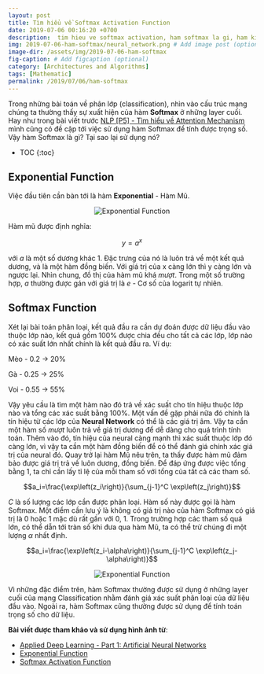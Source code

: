 ```yaml
---
layout: post
title: Tìm hiểu về Softmax Activation Function
date: 2019-07-06 00:16:20 +0700
description:  tim hieu ve softmax activation, ham softmax la gi, ham kich hoat softmax, tai sao su dung ham softmax
img: 2019-07-06-ham-softmax/neural_network.png # Add image post (optional)
image-dir: /assets/img/2019-07-06-ham-softmax
fig-caption: # Add figcaption (optional)
category: [Architectures and Algorithms]
tags: [Mathematic]
permalink: /2019/07/06/ham-softmax
---
```

Trong những bài toán về phân lớp (classification), nhìn vào cấu trúc mạng chúng ta thường thấy sự xuất hiện của hàm **Softmax** ở những layer cuối. Hay như trong bài viết trước [NLP [P5] - Tìm hiểu về Attention Mechanism]({{site.url}}/2019/07/05/ky-thuat-attention) mình cũng có đề cập tới việc sử dụng hàm Softmax để tính được trọng số. Vậy hàm Softmax là gì? Tại sao lại sử dụng nó?

* TOC
{:toc}

## Exponential Function

Việc đầu tiên cần bàn tới là hàm **Exponential** - Hàm Mũ.

<p align="center"><img alt="Exponential Function" src="{{page.image-dir}}/exp.gif"/></p>

Hàm mũ được định nghĩa: 

$$y=a^x$$ 

với $a$ là một số dương khác 1.
Đặc trưng của nó là luôn trả về một kết quả dương, và là một hàm đồng biến. Với giá trị của x càng lớn thì y càng lớn và ngược lại. Nhìn chung, đồ thị của hàm mũ khá *mượt*. Trong một số trường hợp, $a$ thường được gán với giá trị là $e$ - Cơ số của logarit tự nhiên.

## Softmax Function

Xét lại bài toán phân loại, kết quả đầu ra cần dự đoán được dữ liệu đầu vào thuộc lớp nào, kết quả gồm 100% được chia đều cho tất cả các lớp, lớp nào có xác suất lớn nhất chính là kết quả đầu ra.
Ví dụ:

Mèo - 0.2 -> 20%

Gà - 0.25 -> 25%

Voi - 0.55 -> 55%

Vậy yêu cầu là tìm một hàm nào đó trả về xác suất cho tín hiệu thuộc lớp nào và tổng các xác suất bằng 100%. Một vấn đề gặp phải nữa đó chính là tín hiệu từ các lớp của **Neural Network** có thể là các giá trị âm. Vậy ta cần một hàm số *mượt* luôn trả về giá trị dương để dễ dàng cho quá trình tính toán. Thêm vào đó, tín hiệu của neural càng mạnh thì xác suất thuộc lớp đó càng lớn, vì vậy ta cần một hàm đồng biến để có thể đánh giá chính xác giá trị của neural đó.
Quay trở lại hàm Mũ nêu trên, ta thấy được hàm mũ đảm bảo được giá trị trả về luôn dương, đồng biến. Để đáp ứng được việc tổng bằng 1, ta chỉ cần lấy tỉ lệ của mỗi tham số với tổng của tất cả các tham số.

$$a_i=\frac{\exp\left(z_i\right)}{\sum_{j-1}^C \exp\left(z_j\right)}$$

$C$ là số lượng các lớp cần được phân loại. Hàm số này được gọi là hàm Softmax. Một điểm cần lưu ý là không có giá trị nào của hàm Softmax có giá trị là 0 hoặc 1 mặc dù rất gần với 0, 1. Trong trường hợp các tham số quá lớn, có thể dẫn tới tràn số khi đưa qua hàm Mũ, ta có thể trừ chúng đi một lượng $\alpha$ nhất định.

$$a_i=\frac{\exp\left(z_i-\alpha\right)}{\sum_{j-1}^C \exp\left(z_j-\alpha\right)}$$

<p align="center"><img alt="Exponential Function" src="{{page.image-dir}}/softmax.png"/></p>

Vì những đặc điểm trên, hàm Softmax thường được sử dụng ở những layer cuối của mạng Classification nhằm đánh giá xác suất phân loại của dữ liệu đầu vào. Ngoài ra, hàm Softmax cũng thường được sử dụng để tính toán trọng số cho dữ liệu.

**Bài viết được tham khảo và sử dụng hình ảnh từ**:
* [Applied Deep Learning - Part 1: Artificial Neural Networks](https://towardsdatascience.com/applied-deep-learning-part-1-artificial-neural-networks-d7834f67a4f6)
* [Exponential Function](http://mathworld.wolfram.com/ExponentialFunction.html)
* [Softmax Activation Function](http://rinterested.github.io/statistics/softmax.html)